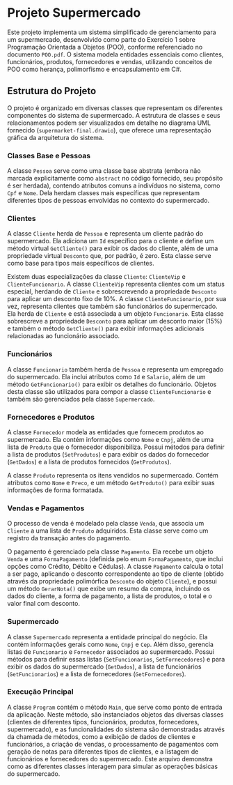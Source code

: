 # Projeto Supermercado

Este projeto implementa um sistema simplificado de gerenciamento para um supermercado, desenvolvido como parte do Exercício 1 sobre Programação Orientada a Objetos (POO), conforme referenciado no documento `POO.pdf`. O sistema modela entidades essenciais como clientes, funcionários, produtos, fornecedores e vendas, utilizando conceitos de POO como herança, polimorfismo e encapsulamento em C#.

## Estrutura do Projeto

O projeto é organizado em diversas classes que representam os diferentes componentes do sistema de supermercado. A estrutura de classes e seus relacionamentos podem ser visualizados em detalhe no diagrama UML fornecido (`supermarket-final.drawio`), que oferece uma representação gráfica da arquitetura do sistema.

### Classes Base e Pessoas

A classe `Pessoa` serve como uma classe base abstrata (embora não marcada explicitamente como `abstract` no código fornecido, seu propósito é ser herdada), contendo atributos comuns a indivíduos no sistema, como `Cpf` e `Nome`. Dela herdam classes mais específicas que representam diferentes tipos de pessoas envolvidas no contexto do supermercado.

### Clientes

A classe `Cliente` herda de `Pessoa` e representa um cliente padrão do supermercado. Ela adiciona um `Id` específico para o cliente e define um método virtual `GetCliente()` para exibir os dados do cliente, além de uma propriedade virtual `Desconto` que, por padrão, é zero. Esta classe serve como base para tipos mais específicos de clientes.

Existem duas especializações da classe `Cliente`: `ClienteVip` e `ClienteFuncionario`. A classe `ClienteVip` representa clientes com um status especial, herdando de `Cliente` e sobrescrevendo a propriedade `Desconto` para aplicar um desconto fixo de 10%. A classe `ClienteFuncionario`, por sua vez, representa clientes que também são funcionários do supermercado. Ela herda de `Cliente` e está associada a um objeto `Funcionario`. Esta classe sobrescreve a propriedade `Desconto` para aplicar um desconto maior (15%) e também o método `GetCliente()` para exibir informações adicionais relacionadas ao funcionário associado.

### Funcionários

A classe `Funcionario` também herda de `Pessoa` e representa um empregado do supermercado. Ela inclui atributos como `Id` e `Salario`, além de um método `GetFuncionario()` para exibir os detalhes do funcionário. Objetos desta classe são utilizados para compor a classe `ClienteFuncionario` e também são gerenciados pela classe `Supermercado`.

### Fornecedores e Produtos

A classe `Fornecedor` modela as entidades que fornecem produtos ao supermercado. Ela contém informações como `Nome` e `Cnpj`, além de uma lista de `Produto` que o fornecedor disponibiliza. Possui métodos para definir a lista de produtos (`SetProdutos`) e para exibir os dados do fornecedor (`GetDados`) e a lista de produtos fornecidos (`GetProdutos`).

A classe `Produto` representa os itens vendidos no supermercado. Contém atributos como `Nome` e `Preco`, e um método `GetProduto()` para exibir suas informações de forma formatada.

### Vendas e Pagamentos

O processo de venda é modelado pela classe `Venda`, que associa um `Cliente` a uma lista de `Produto` adquiridos. Esta classe serve como um registro da transação antes do pagamento.

O pagamento é gerenciado pela classe `Pagamento`. Ela recebe um objeto `Venda` e uma `FormaPagamento` (definida pelo enum `FormaPagamento`, que inclui opções como Crédito, Débito e Cédulas). A classe `Pagamento` calcula o total a ser pago, aplicando o desconto correspondente ao tipo de cliente (obtido através da propriedade polimórfica `Desconto` do objeto `Cliente`), e possui um método `GerarNota()` que exibe um resumo da compra, incluindo os dados do cliente, a forma de pagamento, a lista de produtos, o total e o valor final com desconto.

### Supermercado

A classe `Supermercado` representa a entidade principal do negócio. Ela contém informações gerais como `Nome`, `Cnpj` e `Cep`. Além disso, gerencia listas de `Funcionario` e `Fornecedor` associados ao supermercado. Possui métodos para definir essas listas (`SetFuncionarios`, `SetFornecedores`) e para exibir os dados do supermercado (`GetDados`), a lista de funcionários (`GetFuncionarios`) e a lista de fornecedores (`GetFornecedores`).

### Execução Principal

A classe `Program` contém o método `Main`, que serve como ponto de entrada da aplicação. Neste método, são instanciados objetos das diversas classes (clientes de diferentes tipos, funcionários, produtos, fornecedores, supermercado), e as funcionalidades do sistema são demonstradas através da chamada de métodos, como a exibição de dados de clientes e funcionários, a criação de vendas, o processamento de pagamentos com geração de notas para diferentes tipos de clientes, e a listagem de funcionários e fornecedores do supermercado. Este arquivo demonstra como as diferentes classes interagem para simular as operações básicas do supermercado.
